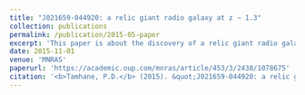 ```yaml
---
title: "J021659-044920: a relic giant radio galaxy at z ∼ 1.3"
collection: publications
permalink: /publication/2015-05-paper
excerpt: 'This paper is about the discovery of a relic giant radio galaxy. We studies the radio lobe properties and estimated their age, magnetic field strength.'
date: 2015-11-01
venue: 'MNRAS'
paperurl: 'https://academic.oup.com/mnras/article/453/3/2438/1078675'
citation: '<b>Tamhane, P.D.</b> (2015). &quot;J021659-044920: a relic giant radio galaxy at z ∼ 1.3.&quot; <i>MNRAS</i>'
---
```

<!-- This paper is about the number 3. The number 4 is left for future work.

[Download paper here](http://academicpages.github.io/files/paper3.pdf)

Recommended citation: Your Name, You. (2015). "Paper Title Number 3." <i>Journal 1</i>. 1(3). -->